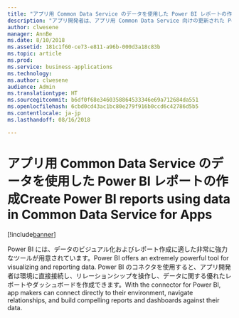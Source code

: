 ```yaml
---
title: "アプリ用 Common Data Service のデータを使用した Power BI レポートの作成"
description: "アプリ開発者は、アプリ用 Common Data Service 向けの更新された Power BI コネクタを使用して Power BI デスクトップでレポートを作成できます。"
author: clwesene
manager: AnnBe
ms.date: 8/10/2018
ms.assetid: 181c1f60-ce73-e811-a96b-000d3a18c83b
ms.topic: article
ms.prod: 
ms.service: business-applications
ms.technology: 
ms.author: clwesene
audience: Admin
ms.translationtype: HT
ms.sourcegitcommit: b6df0f68e3460358864533346e69a712684da551
ms.openlocfilehash: 6cbd0cd43ac1bc80e279f916b0ccd6c42786d5b5
ms.contentlocale: ja-jp
ms.lasthandoff: 08/16/2018

---
```

# <a name="create-power-bi-reports-using-data-in-common-data-service-for-apps"></a><span data-ttu-id="20a1e-103">アプリ用 Common Data Service のデータを使用した Power BI レポートの作成</span><span class="sxs-lookup"><span data-stu-id="20a1e-103">Create Power BI reports using data in Common Data Service for Apps</span></span>


[!include[banner](../../includes/banner.md)]

<span data-ttu-id="20a1e-104">Power BI には、データのビジュアル化およびレポート作成に適した非常に強力なツールが用意されています。</span><span class="sxs-lookup"><span data-stu-id="20a1e-104">Power BI offers an extremely powerful tool for visualizing and reporting data.</span></span> <span data-ttu-id="20a1e-105">Power BI のコネクタを使用すると、アプリ開発者は環境に直接接続し、リレーションシップを操作し、データに関する優れたレポートやダッシュボードを作成できます。</span><span class="sxs-lookup"><span data-stu-id="20a1e-105">With the connector for Power BI, app makers can connect directly to their environment, navigate relationships, and build compelling reports and dashboards against their data.</span></span>

